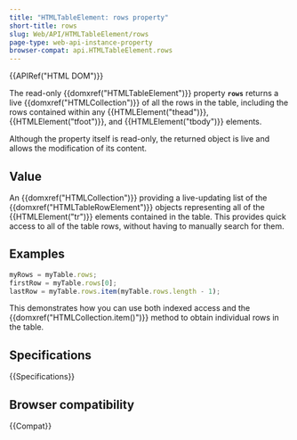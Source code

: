 ```yaml
---
title: "HTMLTableElement: rows property"
short-title: rows
slug: Web/API/HTMLTableElement/rows
page-type: web-api-instance-property
browser-compat: api.HTMLTableElement.rows
---
```


{{APIRef("HTML DOM")}}

The read-only {{domxref("HTMLTableElement")}}
property **`rows`** returns a live
{{domxref("HTMLCollection")}} of all the rows in the table, including the rows
contained within any {{HTMLElement("thead")}}, {{HTMLElement("tfoot")}}, and
{{HTMLElement("tbody")}} elements.

Although the property itself is read-only, the returned object is live and allows the
modification of its content.

## Value

An {{domxref("HTMLCollection")}} providing a live-updating list of the
{{domxref("HTMLTableRowElement")}} objects representing all of the {{HTMLElement("tr")}}
elements contained in the table. This provides quick access to all of the table rows,
without having to manually search for them.

## Examples

```js
myRows = myTable.rows;
firstRow = myTable.rows[0];
lastRow = myTable.rows.item(myTable.rows.length - 1);
```

This demonstrates how you can use both indexed access and the
{{domxref("HTMLCollection.item()")}} method to obtain individual rows in the
table.

## Specifications

{{Specifications}}

## Browser compatibility

{{Compat}}

